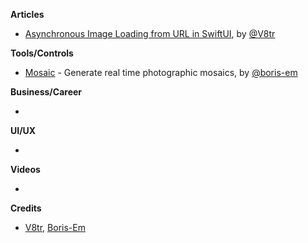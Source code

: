 
**Articles**

* [Asynchronous Image Loading from URL in SwiftUI](https://www.vadimbulavin.com/asynchronous-swiftui-image-loading-from-url-with-combine-and-swift/), by [@V8tr](https://twitter.com/V8tr)

**Tools/Controls**

* [Mosaic](https://github.com/Boris-Em/Mosaic) - Generate real time photographic mosaics, by [@boris-em](https://twitter.com/boris_em)

**Business/Career**

* 

**UI/UX**

* 

**Videos**

* 

**Credits**

* [V8tr](https://github.com/V8tr), [Boris-Em](https://github.com/boris-em/)
